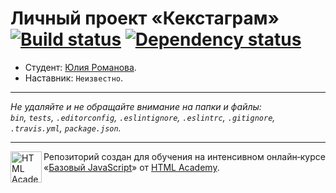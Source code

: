 # Личный проект «Кекстаграм» [![Build status][travis-image]][travis-url] [![Dependency status][dependency-image]][dependency-url]

* Студент: [Юлия Романова](https://up.htmlacademy.ru/javascript/6/user/155720).
* Наставник: `Неизвестно`.

---

_Не удаляйте и не обращайте внимание на папки и файлы:_<br>
_`bin`, `tests`, `.editorconfig`, `.eslintignore`, `.eslintrc`, `.gitignore`, `.travis.yml`, `package.json`._

---

<a href="https://htmlacademy.ru/intensive/javascript"><img align="left" width="50" height="50" title="HTML Academy" src="https://up.htmlacademy.ru/static/img/intensive/javascript/logo-for-github.svg"></a>

Репозиторий создан для обучения на интенсивном онлайн‑курсе «[Базовый JavaScript](https://htmlacademy.ru/intensive/javascript)» от [HTML Academy](https://htmlacademy.ru).

[travis-image]: https://travis-ci.org/htmlacademy-javascript/155720-kekstagram.svg?branch=master
[travis-url]: https://travis-ci.org/htmlacademy-javascript/155720-kekstagram
[dependency-image]: https://david-dm.org/htmlacademy-javascript/155720-kekstagram.svg?style=flat-square
[dependency-url]: https://david-dm.org/htmlacademy-javascript/155720-kekstagram
